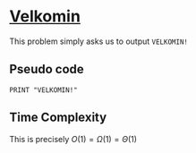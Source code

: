 # [Velkomin](https://open.kattis.com/problems/velkomin)

This problem simply asks us to output `VELKOMIN!`

## Pseudo code
```
PRINT "VELKOMIN!"
```

## Time Complexity
This is precisely $O(1) = \Omega(1) = \Theta(1)$
